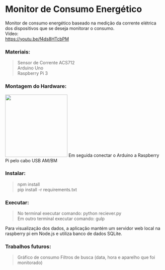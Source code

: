 # Monitor de Consumo Energético

Monitor de consumo energético baseado na medição da corrente elétrica dos dispositivos que se deseja monitorar o consumo.  
Vídeo:  
https://youtu.be/f4ds8HTcbPM

### Materiais:
> Sensor de Corrente ACS712  
> Arduino Uno  
> Raspberry Pi 3

### Montagem do Hardware:
<a href="https://drive.google.com/uc?export=view&id=1qxa4hlBdDZfja8_QL9af-JctG8_pwEyS"><img src="https://drive.google.com/uc?export=view&id=1qxa4hlBdDZfja8_QL9af-JctG8_pwEyS" style="width: 200px; max-width: 100%; height: auto"/></a>
Em seguida conectar o Arduino a Raspberry Pi pelo cabo USB AM/BM

### Instalar:
> npm install  
> pip install -r requirements.txt  

### Executar:
> No terminal executar comando: python reciever.py  
> Em outro terminal executar comando: gulp

Para visualização dos dados, a aplicação mantém um servidor web local na raspberry pi em Node.js e utiliza banco de dados SQLite.

### Trabalhos futuros:
> Gráfico de consumo
> Filtros de busca (data, hora e aparelho que foi monitorado)
